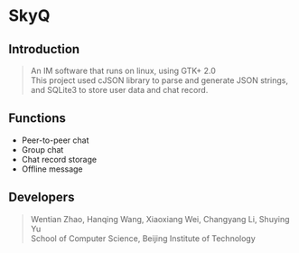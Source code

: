 # SkyQ

## Introduction

> An IM software that runs on linux, using GTK+ 2.0</br>
> This project used cJSON library to parse and generate JSON strings, and SQLite3 to store user data and chat record. 

## Functions

- Peer-to-peer chat
- Group chat
- Chat record storage
- Offline message

## Developers
> Wentian Zhao, Hanqing Wang, Xiaoxiang Wei, Changyang Li, Shuying Yu</br>
> School of Computer Science, Beijing Institute of Technology
